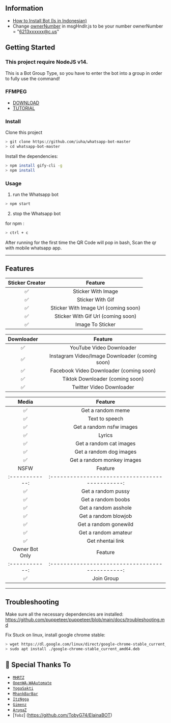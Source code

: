 ## Information

- [How to Install Bot (Is in Indonesian)](https://youtu.be/41Xj_Kg4DCM)
- Change [ownerNumber](https://github.com/iuha/whatsapp-bot-master/blob/main/msgHndlr.js#L82) in msgHndlr.js to be your number
ownerNumber = "6213xxxxxx@c.us"

## Getting Started

### This project require NodeJS v14.
This is a Bot Group Type, so you have to enter the bot into a group in order to fully use the command!

### FFMPEG
- [DOWNLOAD](https://ffmpeg.org/)
- [TUTORIAL](https://youtu.be/04Gf6TEnmjk)

### Install
Clone this project

```bash
> git clone https://github.com/iuha/whatsapp-bot-master
> cd whatsapp-bot-master
```

Install the dependencies:

```bash
> npm install gify-cli -g
> npm install
```

### Usage
1. run the Whatsapp bot

```bash
> npm start
```

2. stop the Whatsapp bot

for npm :
```bash
> ctrl + c
```

After running for the first time the QR Code will pop in bash, Scan the qr with mobile whatsapp app.

---
## Features

| Sticker Creator |                Feature           |
| :-----------: | :--------------------------------: |
|       ✅       | Sticker With Image          |
|       ✅       | Sticker With Gif                    |
|       ✅       | Sticker With Image Url (coming soon)                       |
|       ✅       | Sticker With Gif Url  (coming soon) |
|       ✅       | Image To Sticker   |


| Downloader |                     Feature                |
| :------------: | :---------------------------------------------: |
|       ✅        |   YouTube Video Downloader                    |
|       ✅        |   Instagram Video/Image Downloader (coming soon)           |
|       ✅        |   Facebook Video Downloader (coming soon)                 |
|       ✅        |  Tiktok Downloader (coming soon)                 |
|       ✅        |   Twitter Video Downloader         |

| Media  |                     Feature                     |
| :------------: | :---------------------------------------------: |
|       ✅        |   Get a random meme             |
|       ✅        |   Text to speech                |
|       ✅        |   Get a random nsfw images     |
|       ✅        |   Lyrics    |
|       ✅        |   Get a random cat images       |
|       ✅        |   Get a random dog images       |
|      ✅       |   Get a random monkey images                    |
| NSFW  |                     Feature                     |
| :------------: | :---------------------------------------------: |
|       ✅        |   Get a random pussy             |
|       ✅        |   Get a random boobs				|
|       ✅        |   Get a random asshole     |
|       ✅        |   Get a random blowjob    |
|       ✅        |   Get a random gonewild       |
|       ✅        |   Get a random amateur       |
|       ✅        |   Get nhentai link                    |
 Owner Bot Only  |              Feature                |
| :------------: | :---------------------------------------------: |
|       ✅        |   Join Group                      |

---

## Troubleshooting
Make sure all the necessary dependencies are installed: https://github.com/puppeteer/puppeteer/blob/main/docs/troubleshooting.md

Fix Stuck on linux, install google chrome stable: 
```bash
> wget https://dl.google.com/linux/direct/google-chrome-stable_current_amd64.deb
> sudo apt install ./google-chrome-stable_current_amd64.deb
```

## 🙏 Special Thanks To

* [`MHRTZ`](https://github.com/MRHRTZ) 
* [`OpenWA-WAAutomate`](https://github.com/open-wa/wa-automate-nodejs) 
* [`YogaSakti`](https://github.com/YogaSakti/imageToSticker) 
* [`MhankBarBar`](https://github.com/MhankBarBar/whatsapp-bot) 
* [`ItzNgga`](https://github.com/ItzNgga/wa-bot.js) 
* [`Gimenz`](https://github.com/Gimenz) 
* [`ArugaZ`](https://github.com/ArugaZ/whatsapp-bot) 
* [`Tobz`] (https://github.com/TobyG74/ElainaBOT)